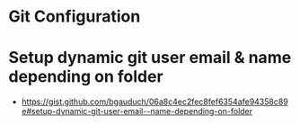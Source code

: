 # Git Configuration

# Setup dynamic git user email & name depending on folder

- https://gist.github.com/bgauduch/06a8c4ec2fec8fef6354afe94358c89e#setup-dynamic-git-user-email--name-depending-on-folder
